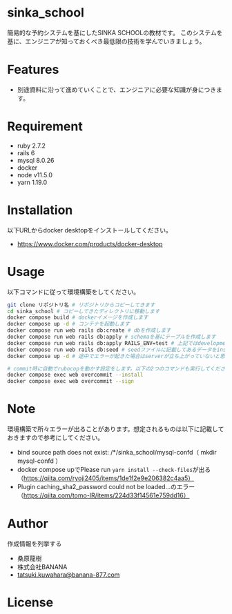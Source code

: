 # sinka_school

簡易的な予約システムを基にしたSINKA SCHOOLの教材です。
このシステムを基に、エンジニアが知っておくべき最低限の技術を学んでいきましょう。
# Features
* 別途資料に沿って進めていくことで、エンジニアに必要な知識が身につきます。
# Requirement

* ruby 2.7.2
* rails 6
* mysql 8.0.26
* docker
* node v11.5.0
* yarn 1.19.0
# Installation

以下URLからdocker desktopをインストールしてください。

* https://www.docker.com/products/docker-desktop


# Usage

以下コマンドに従って環境構築をしてください。

```bash
git clone リポジトリ名 # リポジトリからコピーしてきます
cd sinka_school # コピーしてきたディレクトリに移動します
docker compose build # dockerイメージを作成します
docker compose up -d # コンテナを起動します
docker compose run web rails db:create # dbを作成します
docker compose run web rails db:apply # schemaを基にテーブルを作成します
docker compose run web rails db:apply RAILS_ENV=test # 上記ではdevelopmentにテーブルを作成しますが、こちらではtestに作成します。
docker compose run web rails db:seed # seedファイルに記載してあるデータをinsertします。
docker compose up -d # 途中でエラーが起きた場合はserverが立ち上がっていないと思うので再度実行しましょう。

# commit時に自動でrubocopを動かす設定をします。以下の2つのコマンドも実行してください。
docker compose exec web overcommit --install
docker compose exec web overcommit --sign
```

# Note
環境構築で所々エラーが出ることがあります。想定されるものは以下に記載しておきますので参考にしてください。
* bind source path does not exist: /*/sinka_school/mysql-confd（ mkdir mysql-confd ）
* docker compose upでPlease run `yarn install --check-files`が出る（https://qiita.com/ryoji2405/items/1de1f2e9e206382c4aa5）
* Plugin caching_sha2_password could not be loaded...のエラー（https://qiita.com/tomo-IR/items/224d33f14561e759dd16）

# Author

作成情報を列挙する

* 桑原龍樹
* 株式会社BANANA
* tatsuki.kuwahara@banana-877.com

# License